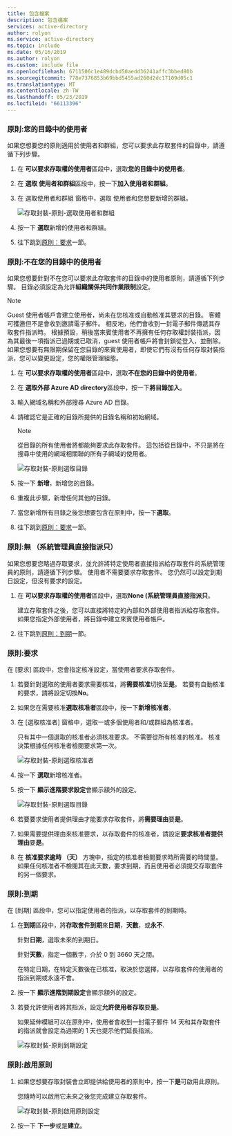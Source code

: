 ```yaml
---
title: 包含檔案
description: 包含檔案
services: active-directory
author: rolyon
ms.service: active-directory
ms.topic: include
ms.date: 05/16/2019
ms.author: rolyon
ms.custom: include file
ms.openlocfilehash: 6711506c1e489dcbd50aedd36241affc3bbed80b
ms.sourcegitcommit: 778e7376853b69bbd5455ad260d2dc17109d05c1
ms.translationtype: MT
ms.contentlocale: zh-TW
ms.lasthandoff: 05/23/2019
ms.locfileid: "66113396"
---
```

### <a name="policy-for-users-in-your-directory"></a>原則:您的目錄中的使用者

如果您想要您的原則適用於使用者和群組，您可以要求此存取套件的目錄中，請遵循下列步驟。

1. 在 **可以要求存取權的使用者**區段中，選取**您的目錄中的使用者**。

1. 在 **選取 使用者和群組**區段中，按一下**加入使用者和群組**。

1. 在 選取使用者和群組 窗格中，選取 使用者和您想要新增的群組。

    ![存取封裝-原則-選取使用者和群組](./media/active-directory-entitlement-management-policy/policy-select-users-groups.png)

1. 按一下 **選取**新增的使用者和群組。

1. 往下跳到[原則：要求](#policy-request)一節。

### <a name="policy-for-users-not-in-your-directory"></a>原則:不在您的目錄中的使用者

如果您想要針對不在您可以要求此存取套件的目錄中的使用者原則，請遵循下列步驟。 目錄必須設定為允許**組織關係共同作業限制**設定。

> [!NOTE]
> Guest 使用者帳戶會建立使用者，尚未在您核准或自動核准其要求的目錄。 客體可獲邀但不是會收到邀請電子郵件。 相反地，他們會收到一封電子郵件傳遞其存取套件指派時。 根據預設，稍後當來賓使用者不再擁有任何存取權封裝指派，因為其最後一項指派已過期或已取消，guest 使用者帳戶將會封鎖從登入，並刪除。 如果您想要有無限期保留在您目錄的來賓使用者，即使它們有沒有任何存取封裝指派，您可以變更設定，您的權限管理組態。

1. 在 **可以要求存取權的使用者**區段中，選取**不在您的目錄中的使用者**。

1. 在 **選取外部 Azure AD directory**區段中，按一下**將目錄加入**。

1. 輸入網域名稱和外部搜尋 Azure AD 目錄。

1. 請確認它是正確的目錄所提供的目錄名稱和初始網域。

    > [!NOTE]
    > 從目錄的所有使用者將都能夠要求此存取套件。 這包括從目錄中，不只是將在搜尋中使用的網域相關聯的所有子網域的使用者。

    ![存取封裝-原則選取目錄](./media/active-directory-entitlement-management-policy/policy-select-directories.png)

1. 按一下 **新增**，新增您的目錄。

1. 重複此步驟，新增任何其他的目錄。

1. 當您新增所有目錄之後您想要包含在原則中，按一下**選取**。

1. 往下跳到[原則：要求](#policy-request)一節。

### <a name="policy-none-administrator-direct-assignments-only"></a>原則:無 （系統管理員直接指派只）

如果您想要您略過存取要求，並允許將特定使用者直接指派給存取套件的系統管理員的原則，請遵循下列步驟。 使用者不需要要求存取套件。 您仍然可以設定到期日設定，但沒有要求的設定。

1. 在 **可以要求存取權的使用者**區段中，選取**None (系統管理員直接指派只**。

    建立存取套件之後，您可以直接將特定的內部和外部使用者指派給存取套件。 如果您指定外部使用者，將目錄中建立來賓使用者帳戶。

1. 往下跳到[原則：到期](#policy-expiration)一節。

### <a name="policy-request"></a>原則:要求

在 [要求] 區段中，您會指定核准設定，當使用者要求存取套件。

1. 若要針對選取的使用者要求需要核准，將**需要核准**切換至**是**。 若要有自動核准的要求，請將設定切換**No**。

1. 如果您在需要核准**選取核准者**區段中，按一下**新增核准者**。

1. 在 [選取核准者] 窗格中，選取一或多個使用者和/或群組為核准者。

    只有其中一個選取的核准者必須核准要求。 不需要從所有核准的核准。 核准決策根據任何核准者檢閱要求第一次。

    ![存取封裝-原則選取核准者](./media/active-directory-entitlement-management-policy/policy-select-approvers.png)

1. 按一下 **選取**新增核准者。

1. 按一下 **顯示進階要求設定**會顯示額外的設定。

    ![存取封裝-原則選取目錄](./media/active-directory-entitlement-management-policy/policy-advanced-request.png)

1. 若要要求使用者提供理由才能要求存取套件，將**需要理由**要**是**。

1. 如果需要提供理由來核准要求，以存取套件的核准者，請設定**要求核准者提供理由**要**是**。

1. 在 **核准要求逾時 （天）** 方塊中，指定的核准者檢閱要求時所需要的時間量。 如果任何核准者不檢閱其在此天數，要求到期，而且使用者必須提交存取套件的另一個要求。

### <a name="policy-expiration"></a>原則:到期

在 [到期] 區段中，您可以指定使用者的指派，以存取套件的到期時。

1. 在**到期**區段中，將**存取套件到期**來**日期**，**天數**，或**永不**.

    針對**日期**，選取未來的到期日。

    針對**天數**，指定一個數字，介於 0 到 3660 天之間。

    在特定日期，在特定天數後在已核准，取決於您選擇，以存取套件的使用者的指派到期或永遠不會。

1. 按一下 **顯示進階到期設定**會顯示額外的設定。

1. 若要允許使用者將其指派，設定**允許使用者存取**要**是**。

    如果延伸模組可以在原則中，使用者會收到一封電子郵件 14 天和其存取套件的指派就會設定為過期的 1 天也提示他們延長指派。

    ![存取封裝-原則到期設定](./media/active-directory-entitlement-management-policy/policy-expiration.png)

### <a name="policy-enable-policy"></a>原則:啟用原則

1. 如果您想要存取封裝會立即提供給使用者的原則中，按一下**是**可啟用此原則。

    您隨時可以啟用它未來之後您完成建立存取套件。

    ![存取封裝-原則啟用原則設定](./media/active-directory-entitlement-management-policy/policy-enable.png)

1. 按一下 **下一步**或是**建立**。
